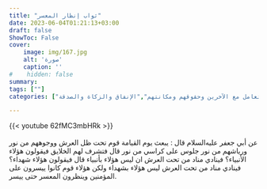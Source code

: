 ```yaml
---
title: "ثواب إنظار المعسر"
date: 2023-06-04T01:21:13+03:00
draft: false
ShowToc: False
cover:
    image: img/167.jpg
    alt: 'صورة'
    caption: ''
#    hidden: false
summary: 
tags: [""]
categories: ["التعامل مع الآخرين وحقوقهم ومكانتهم","الإنفاق والزكاة والصدقة"]

---
```

{{< youtube 62fMC3mbHRk >}}  
 <br>
عن أبي جعفر عليه‌السلام قال :
يبعث يوم القيامة قوم تحت ظل العرش ووجوههم من نور ورياشهم من
نور جلوس على كراسي من نور قال فتشرف لهم الخلايق فيقولون هؤلاء
الأنبياء؟ فينادي مناد من تحت العرش ان ليس هؤلاء بأنبياء قال فيقولون
هؤلاء شهداء؟ فينادي مناد من تحت العرش ليس هؤلاء بشهداء ولكن هؤلاء
قوم كانوا ييسرون على المؤمنين وينظرون المعسر حتى ييسر.


